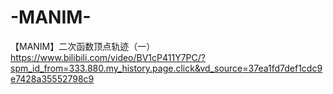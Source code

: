 # -MANIM-
【MANIM】二次函数顶点轨迹（一）
https://www.bilibili.com/video/BV1cP411Y7PC/?spm_id_from=333.880.my_history.page.click&vd_source=37ea1fd7def1cdc9e7428a35552798c9

